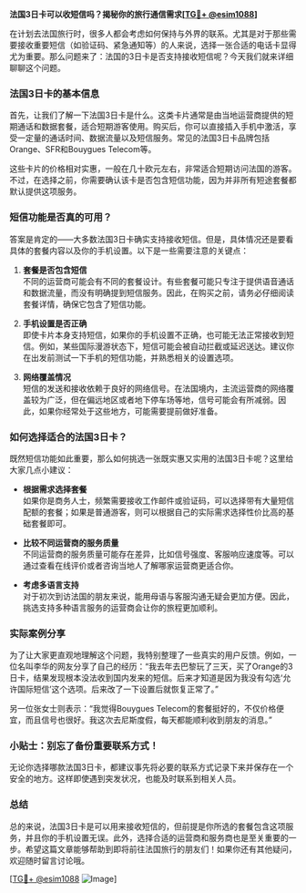 **法国3日卡可以收短信吗？揭秘你的旅行通信需求[[TG💪+ @esim1088](https://t.me/s/esim1088)]**

在计划去法国旅行时，很多人都会考虑如何保持与外界的联系。尤其是对于那些需要接收重要短信（如验证码、紧急通知等）的人来说，选择一张合适的电话卡显得尤为重要。那么问题来了：法国的3日卡是否支持接收短信呢？今天我们就来详细聊聊这个问题。

### 法国3日卡的基本信息

首先，让我们了解一下法国3日卡是什么。这类卡片通常是由当地运营商提供的短期通话和数据套餐，适合短期游客使用。购买后，你可以直接插入手机中激活，享受一定量的通话时间、数据流量以及短信服务。常见的法国3日卡品牌包括Orange、SFR和Bouygues Telecom等。

这些卡片的价格相对实惠，一般在几十欧元左右，非常适合短期访问法国的游客。不过，在选择之前，你需要确认该卡是否包含短信功能，因为并非所有短途套餐都默认提供这项服务。

### 短信功能是否真的可用？

答案是肯定的——大多数法国3日卡确实支持接收短信。但是，具体情况还是要看具体的套餐内容以及你的手机设置。以下是一些需要注意的关键点：

1. **套餐是否包含短信**  
   不同的运营商可能会有不同的套餐设计。有些套餐可能只专注于提供语音通话和数据流量，而没有明确提到短信服务。因此，在购买之前，请务必仔细阅读套餐详情，确保它包含了短信功能。

2. **手机设置是否正确**  
   即使卡片本身支持短信，如果你的手机设置不正确，也可能无法正常接收到短信。例如，某些国际漫游状态下，短信可能会被自动拦截或延迟送达。建议你在出发前测试一下手机的短信功能，并熟悉相关的设置选项。

3. **网络覆盖情况**  
   短信的发送和接收依赖于良好的网络信号。在法国境内，主流运营商的网络覆盖较为广泛，但在偏远地区或者地下停车场等地，信号可能会有所减弱。因此，如果你经常处于这些地方，可能需要提前做好准备。

### 如何选择适合的法国3日卡？

既然短信功能如此重要，那么如何挑选一张既实惠又实用的法国3日卡呢？这里给大家几点小建议：

- **根据需求选择套餐**  
  如果你是商务人士，频繁需要接收工作邮件或验证码，可以选择带有大量短信配额的套餐；如果是普通游客，则可以根据自己的实际需求选择性价比高的基础套餐即可。

- **比较不同运营商的服务质量**  
  不同运营商的服务质量可能存在差异，比如信号强度、客服响应速度等。可以通过查看在线评价或者咨询当地人了解哪家运营商更适合你。

- **考虑多语言支持**  
  对于初次到访法国的朋友来说，能用母语与客服沟通无疑会更加方便。因此，挑选支持多种语言服务的运营商会让你的旅程更加顺利。

### 实际案例分享

为了让大家更直观地理解这个问题，我特别整理了一些真实的用户反馈。例如，一位名叫李华的网友分享了自己的经历：“我去年去巴黎玩了三天，买了Orange的3日卡，结果发现根本没法收到国内发来的短信。后来才知道是因为我没有勾选‘允许国际短信’这个选项。后来改了一下设置后就恢复正常了。”

另一位张女士则表示：“我觉得Bouygues Telecom的套餐挺好的，不仅价格便宜，而且信号也很好。我这次去尼斯度假，每天都能顺利收到朋友的消息。”

### 小贴士：别忘了备份重要联系方式！

无论你选择哪款法国3日卡，都建议事先将必要的联系方式记录下来并保存在一个安全的地方。这样即使遇到突发状况，也能及时联系到相关人员。

### 总结

总的来说，法国3日卡是可以用来接收短信的，但前提是你所选的套餐包含这项服务，并且你的手机设置无误。此外，选择合适的运营商和服务商也是至关重要的一步。希望这篇文章能够帮助到即将前往法国旅行的朋友们！如果你还有其他疑问，欢迎随时留言讨论哦。

[[TG💪+ @esim1088](https://t.me/s/esim1088) ![Image](https://i.postimg.cc/4NQfJmqS/Snipaste-2025-05-13-00-14-12.png)]